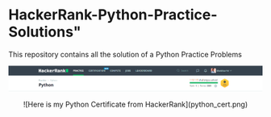 # HackerRank-Python-Practice-Solutions" 

This repository contains all the solution of a Python Practice Problems

![Here is my Python Score](python.png)


<p align="center">
  ![Here is my Python Certificate from HackerRank](python_cert.png)
</p>
